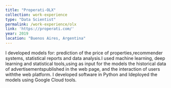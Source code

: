 ```yaml
---
title: "Properati-OLX"
collection: work-experience
type: "Data Scientist"
permalink: /work-experience/olx
link: 'https://properati.com/'
year: 2019
location: "Buenos Aires, Argentina"
---
```


I developed models for:  prediction of the price of properties,recommender systems, statistical reports and data analysis.I used machine learning, deep learning and statistical tools,using as input for the models the historical data of advertisementspublished in the web page, and the interaction of users withthe  web  platform.   I  developed  software  in  Python  and  Ideployed the models using Google Cloud tools.
